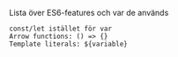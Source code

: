 Lista över ES6-features och var de används

    const/let istället för var
    Arrow functions: () => {}
    Template literals: ${variable}
